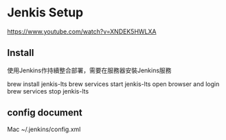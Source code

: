 # Jenkis Setup

<https://www.youtube.com/watch?v=XNDEK5HWLXA>

## Install

使用Jenkins作持續整合部署，需要在服務器安裝Jenkins服務

brew install jenkis-lts
brew services start jenkis-lts
open browser and login
brew services stop jenkis-lts

## config document

Mac ~/.jenkins/config.xml
